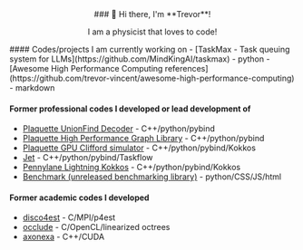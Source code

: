 <center>
### 👋 Hi there, I'm **Trevor**!

I am a physicist that loves to code!
</center>
#### Codes/projects I am currently working on
- [TaskMax - Task queuing system for LLMs](https://github.com/MindKingAI/taskmax) - python
- [Awesome High Performance Computing references](https://github.com/trevor-vincent/awesome-high-performance-computing) - markdown

#### Former professional codes I developed or lead development of 
- [Plaquette UnionFind Decoder](https://github.com/trevor-vincent/plaquette-unionfind) - C++/python/pybind
- [Plaquette High Performance Graph Library](https://github.com/trevor-vincent/plaquette-graph) - C++/python/pybind
- [Plaquette GPU Clifford simulator](https://github.com/trevor-vincent/plaquette-simulator) - C++/python/pybind/Kokkos
- [Jet](https://github.com/XanaduAI/jet) - C++/python/pybind/Taskflow
- [Pennylane Lightning Kokkos](https://github.com/PennyLaneAI/pennylane-lightning-kokkos) - C++/python/pybind/Kokkos
- [Benchmark (unreleased benchmarking library)](https://benchmarks.pennylane.ai/) - python/CSS/JS/html

#### Former academic codes I developed
- [disco4est](https://github.com/trevor-vincent/disco4est) - C/MPI/p4est
- [occlude](https://github.com/trevor-vincent/occlude) - C/OpenCL/linearized octrees
- [axonexa](https://github.ccom/trevor-vincent/axonexa) - C++/CUDA
